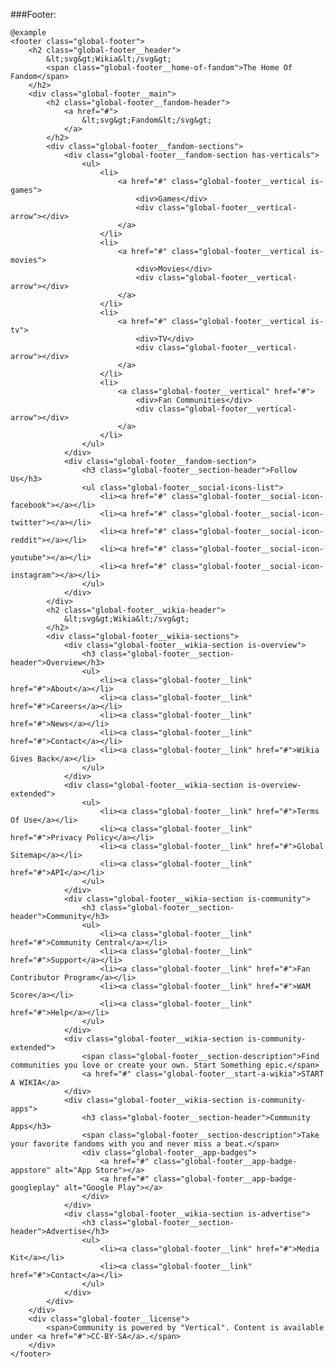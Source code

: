 ###Footer:

	@example
	<footer class="global-footer">
		<h2 class="global-footer__header">
			&lt;svg&gt;Wikia&lt;/svg&gt;
			<span class="global-footer__home-of-fandom">The Home Of Fandom</span>
		</h2>
		<div class="global-footer__main">
			<h2 class="global-footer__fandom-header">
				<a href="#">
					&lt;svg&gt;Fandom&lt;/svg&gt;
				</a>
			</h2>
			<div class="global-footer__fandom-sections">
				<div class="global-footer__fandom-section has-verticals">
					<ul>
						<li>
							<a href="#" class="global-footer__vertical is-games">
								<div>Games</div>
								<div class="global-footer__vertical-arrow"></div>
							</a>
						</li>
						<li>
							<a href="#" class="global-footer__vertical is-movies">
								<div>Movies</div>
								<div class="global-footer__vertical-arrow"></div>
							</a>
						</li>
						<li>
							<a href="#" class="global-footer__vertical is-tv">
								<div>TV</div>
								<div class="global-footer__vertical-arrow"></div>
							</a>
						</li>
						<li>
							<a class="global-footer__vertical" href="#">
								<div>Fan Communities</div>
								<div class="global-footer__vertical-arrow"></div>
							</a>
						</li>
					</ul>
				</div>
				<div class="global-footer__fandom-section">
					<h3 class="global-footer__section-header">Follow Us</h3>
					<ul class="global-footer__social-icons-list">
						<li><a href="#" class="global-footer__social-icon-facebook"></a></li>
						<li><a href="#" class="global-footer__social-icon-twitter"></a></li>
						<li><a href="#" class="global-footer__social-icon-reddit"></a></li>
						<li><a href="#" class="global-footer__social-icon-youtube"></a></li>
						<li><a href="#" class="global-footer__social-icon-instagram"></a></li>
					</ul>
				</div>
			</div>
			<h2 class="global-footer__wikia-header">
				&lt;svg&gt;Wikia&lt;/svg&gt;
			</h2>
			<div class="global-footer__wikia-sections">
				<div class="global-footer__wikia-section is-overview">
					<h3 class="global-footer__section-header">Overview</h3>
					<ul>
						<li><a class="global-footer__link" href="#">About</a></li>
						<li><a class="global-footer__link" href="#">Careers</a></li>
						<li><a class="global-footer__link" href="#">News</a></li>
						<li><a class="global-footer__link" href="#">Contact</a></li>
						<li><a class="global-footer__link" href="#">Wikia Gives Back</a></li>
					</ul>
				</div>
				<div class="global-footer__wikia-section is-overview-extended">
					<ul>
						<li><a class="global-footer__link" href="#">Terms Of Use</a></li>
						<li><a class="global-footer__link" href="#">Privacy Policy</a></li>
						<li><a class="global-footer__link" href="#">Global Sitemap</a></li>
						<li><a class="global-footer__link" href="#">API</a></li>
					</ul>
				</div>
				<div class="global-footer__wikia-section is-community">
					<h3 class="global-footer__section-header">Community</h3>
					<ul>
						<li><a class="global-footer__link" href="#">Community Central</a></li>
						<li><a class="global-footer__link" href="#">Support</a></li>
						<li><a class="global-footer__link" href="#">Fan Contributor Program</a></li>
						<li><a class="global-footer__link" href="#">WAM Score</a></li>
						<li><a class="global-footer__link" href="#">Help</a></li>
					</ul>
				</div>
				<div class="global-footer__wikia-section is-community-extended">
					<span class="global-footer__section-description">Find communities you love or create your own. Start Something epic.</span>
					<a href="#" class="global-footer__start-a-wikia">START A WIKIA</a>
				</div>
				<div class="global-footer__wikia-section is-community-apps">
					<h3 class="global-footer__section-header">Community Apps</h3>
					<span class="global-footer__section-description">Take your favorite fandoms with you and never miss a beat.</span>
					<div class="global-footer__app-badges">
						<a href="#" class="global-footer__app-badge-appstore" alt="App Store"></a>
						<a href="#" class="global-footer__app-badge-googleplay" alt="Google Play"></a>
					</div>
				</div>
				<div class="global-footer__wikia-section is-advertise">
					<h3 class="global-footer__section-header">Advertise</h3>
					<ul>
						<li><a class="global-footer__link" href="#">Media Kit</a></li>
						<li><a class="global-footer__link" href="#">Contact</a></li>
					</ul>
				</div>
			</div>
		</div>
		<div class="global-footer__license">
			<span>Community is powered by "Vertical". Content is available under <a href="#">CC-BY-SA</a>.</span>
		</div>
	</footer>
